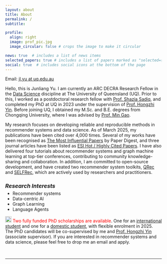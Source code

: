 ```yaml
---
layout: about
title: About
permalink: /
subtitle:

profile:
  align: right
  image: prof_pic.jpg
  image_circular: false # crops the image to make it circular

news: true  # includes a list of news items
selected_papers: true # includes a list of papers marked as "selected={true}"
social: true  # includes social icons at the bottom of the page
---
```


Email: <a href="">jl.yu at uq.edu.au</a> 

Hello, this is Junliang Yu. I am currently an ARC DECRA Research Fellow in the [Data Science](https://eecs.uq.edu.au/data-science) discipline at The University of Queensland (UQ). Prior to this, I worked as a postdoctoral research fellow with [Prof. Shazia Sadiq](https://scholar.google.com/citations?user=1Jo0EmIAAAAJ&hl=en), and completed my PhD at UQ in 2023 under the supervision of [Prof. Hongzhi Yin](https://sites.google.com/view/hongzhi-yin/home). Before joining UQ, I obtained my M.Sc. and B.E. degrees from Chongqing University, where I was advised by [Prof. Min Gao](http://www.cse.cqu.edu.cn/info/2095/7111.htm).

My research focuses on developing reliable and reproducible methods in recommender systems and data science. As of March 2025, my publications have been cited over 4,000 times. Several of my works have been recognised as [The Most Influential Papers](https://www.paperdigest.org/2024/05/most-influential-sigir-papers-2024-05/) by Paper Digest, and three journal articles have been listed as [ESI Hot / Highly Cited Papers](). I have also delivered four tutorials about recommender systems and graph machine learning at top-tier conferences, contributing to community knowledge-sharing and collaboration. In addition, I am committed to open-source development, and have created two recommender system toolkits, [QRec](https://github.com/Coder-Yu/QRec) and [SELFRec](https://github.com/Coder-Yu/SELFRec), which are actively used by researchers and practitioners.


<h5 style="margin-bottom: 5px; font-size: 1.1rem"><b>Research Interests</b></h5>
<ul style="margin-top: 5px;">
  <li>Recommender systems</li>
  <li>Data-centric AI</li>
  <li>Graph Learning</li>
  <li>Language Agents</li>
</ul>

<p><img class="emoji" title=":fire:" alt=":fire:" src="https://github.githubassets.com/images/icons/emoji/unicode/1f525.png" height="20" width="20"> <span style="color: red">Two fully funded PhD scholarships are available</span>. One for an <a href="https://study.uq.edu.au/study-options/phd-mphil-professional-doctorate/projects/distil-data-cost-efficient-recommender-systems">international student</a> and one for a <a href="https://study.uq.edu.au/study-options/phd-mphil-professional-doctorate/projects/distilling-data-cost-efficient-recommender-systems">domestic student</a>, with flexible enrolment in 2025. The PhD candidates will be co-supervised by me and <a href="https://sites.google.com/view/hongzhi-yin/home">Prof. Hongzhi Yin</a> (associate supervisor). If you are interested in recommender systems and data science, please feel free to drop me an email and apply.<p>

<br>
<hr>
